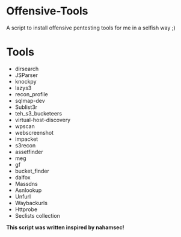 # Offensive-Tools
A script to install offensive pentesting tools for me in a selfish way ;)

# Tools

- dirsearch
- JSParser
- knockpy
- lazys3
- recon_profile
- sqlmap-dev
- Sublist3r
- teh_s3_bucketeers
- virtual-host-discovery
- wpscan
- webscreenshot
- impacket
- s3recon
- assetfinder
- meg
- gf
- bucket_finder
- dalfox
- Massdns
- Asnlookup
- Unfurl
- Waybackurls
- Httprobe
- Seclists collection



**This script was written inspired by nahamsec!**
